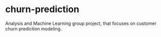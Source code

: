 # churn-prediction
Analysis and Machine Learning group project, that focuses on customer churn prediction modeling.
